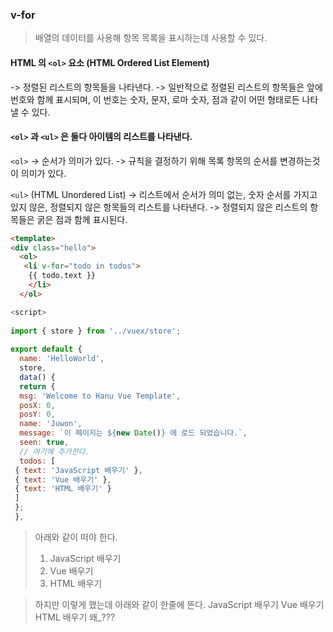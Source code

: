 ### v-for
> 배열의 데이터를 사용해 항목 목록을 표시하는데 사용할 수 있다.

#### HTML 의 `<ol>` 요소 (HTML Ordered List Element)
-> 정렬된 리스트의 항목들을 나타낸다.
-> 일반적으로 정렬된 리스트의 항목들은 앞에 번호와 함께 표시되며, 이 번호는 숫자, 문자, 로마 숫자, 점과 같이 어떤 형태로든 나타낼 수 있다.

#### `<ol>` 과 `<ul>` 은 둘다 아이템의 리스트를 나타낸다.
`<ol>` 
-> 순서가 의미가 있다.
-> 규칙을 결정하기 위해 목록 항목의 순서를 변경하는것이 의미가 있다.

`<ul>` (HTML Unordered List)
-> 리스트에서 순서가 의미 없는, 숫자 순서를 가지고 있지 않은, 정렬되지 않은 항목들의 리스트를 나타낸다.
-> 정렬되지 않은 리스트의 항목들은 굵은 점과 함께 표시된다.

```html
<template>
<div class="hello">
  <ol>  
   <li v-for="todo in todos">  
    {{ todo.text }}  
    </li>  
  </ol>
```
```js
<script>  
  
import { store } from '../vuex/store';  
  
export default {  
  name: 'HelloWorld',  
  store,  
  data() {  
  return {  
  msg: 'Welcome to Hanu Vue Template',  
  posX: 0,  
  posY: 0,  
  name: 'Juwon',  
  message: `이 페이지는 ${new Date()} 에 로드 되었습니다.`,  
  seen: true,
  // 여기에 추가한다.
  todos: [  
 { text: 'JavaScript 배우기' },  
 { text: 'Vue 배우기' },  
 { text: 'HTML 배우기' }  
 ] 
 }; 
 },
```
> 아래와 같이 떠야 한다.
> 1. JavaScript 배우기
> 2. Vue 배우기
> 3. HTML 배우기

> 하지만 이렇게 했는데 아래와 같이 한줄에 뜬다.
> JavaScript 배우기 Vue 배우기 HTML 배우기
> 왜_???